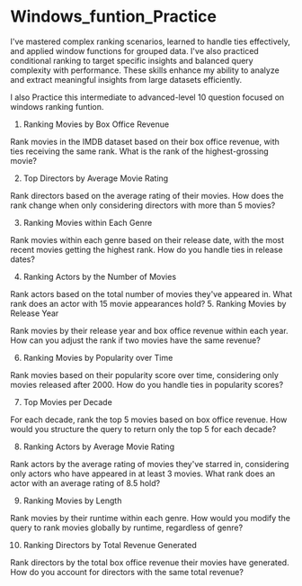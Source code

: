 # Windows_funtion_Practice

 I've mastered complex ranking scenarios, learned to handle ties effectively, and applied window functions for grouped data. I've also practiced conditional ranking to target specific insights and balanced query complexity with performance. These skills enhance my ability to analyze and extract meaningful insights from large datasets efficiently.


I also Practice this intermediate to advanced-level 10 question focused on windows ranking funtion.

1. Ranking Movies by Box Office Revenue

Rank movies in the IMDB dataset based on their box office revenue, with ties receiving the same rank. What is the rank of the highest-grossing movie?

2. Top Directors by Average Movie Rating

  Rank directors based on the average rating of their movies. How does the rank change when only considering directors with more than 5 movies?
  
3. Ranking Movies within Each Genre

Rank movies within each genre based on their release date, with the most recent movies getting the highest rank. How do you handle ties in release dates?

4. Ranking Actors by the Number of Movies

Rank actors based on the total number of movies they've appeared in. What rank does an actor with 15 movie appearances hold?
5. Ranking Movies by Release Year

Rank movies by their release year and box office revenue within each year. How can you adjust the rank if two movies have the same revenue?

6. Ranking Movies by Popularity over Time

Rank movies based on their popularity score over time, considering only movies released after 2000. How do you handle ties in popularity scores?

7. Top Movies per Decade

For each decade, rank the top 5 movies based on box office revenue. How would you structure the query to return only the top 5 for each decade?

8. Ranking Actors by Average Movie Rating

Rank actors by the average rating of movies they've starred in, considering only actors who have appeared in at least 3 movies. What rank does an actor with an average rating of 8.5 hold?

9. Ranking Movies by Length

Rank movies by their runtime within each genre. How would you modify the query to rank movies globally by runtime, regardless of genre?

10. Ranking Directors by Total Revenue Generated

Rank directors by the total box office revenue their movies have generated. How do you account for directors with the same total revenue?
